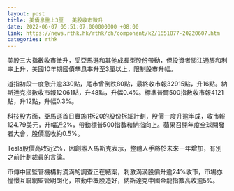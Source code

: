 ```yaml
---
layout: post
title: 美債息重上3厘 　美股收市微升
date: 2022-06-07 05:51:07.000000000 +08:00
link: https://news.rthk.hk/rthk/ch/component/k2/1651877-20220607.htm
categories: rthk
---
```


美股三大指數收市微升，受亞馬遜和其他成長型股份帶動，但投資者關注通脹和利率上升，美國10年期國債孳息率升至3厘以上，限制股市升幅。

道指初段一度急升逾330點，尾市曾倒跌80點，最終收市報32915點，升16點。納斯達克指數收市報12061點，升48點，升幅0.4%。標準普爾500指數收市報4121點，升12點，升幅0.3%。

科技股方面，亞馬遜首日實施1拆20的股份拆細計劃，股價一度升逾半成，收市報124.79美元，升幅近2%，帶動標普500指數和納指向上。蘋果召開年度全球開發者大會，股價高收約0.5%。

Tesla股價高收近2%，因創辦人馬斯克表示，整體人手將於未來一年增加，有別之前計劃裁員的言論。
               
市傳中國監管機構對滴滴的調查正在結案，刺激滴滴股價升逾24%收市，市場亦憧憬互聯網監管明朗化，帶動中概股造好，納斯達克中國金龍指數高收逾5%。
